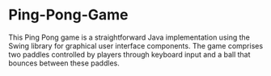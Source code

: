 # Ping-Pong-Game
This Ping Pong game is a straightforward Java implementation using the Swing library for graphical user interface components. The game comprises two paddles controlled by players through keyboard input and a ball that bounces between these paddles.
